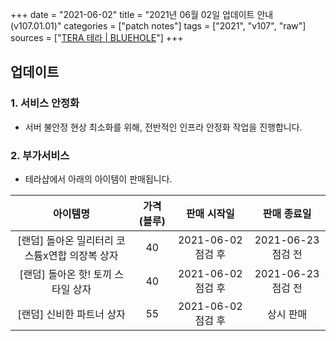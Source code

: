 +++
date = "2021-06-02"
title = "2021년 06월 02일 업데이트 안내 (v107.01.01)"
categories = ["patch notes"]
tags = ["2021", "v107", "raw"]
sources = ["[TERA 테라 | BLUEHOLE](https://playtera.co.kr/news/updates/369)"]
+++

## 업데이트

### **1.** 서비스 안정화
- 서버 불안정 현상 최소화를 위해, 전반적인 인프라 안정화 작업을 진행합니다.

### **2.** 부가서비스
- 테라샵에서 아래의 아이템이 판매됩니다.

| 아이템명 | 가격(블루) | 판매 시작일 | 판매 종료일 |
| :-: | :-: | :-: | :-: |
| [랜덤] 돌아온 밀리터리 코스튬x연합 의장복 상자 | 40 | 2021-06-02 점검 후 | 2021-06-23 점검 전 |
| [랜덤] 돌아온 핫! 토끼 스타일 상자 | 40 | 2021-06-02 점검 후 | 2021-06-23 점검 전 |
| [랜덤] 신비한 파트너 상자 | 55 | 2021-06-02 점검 후 | 상시 판매 |
